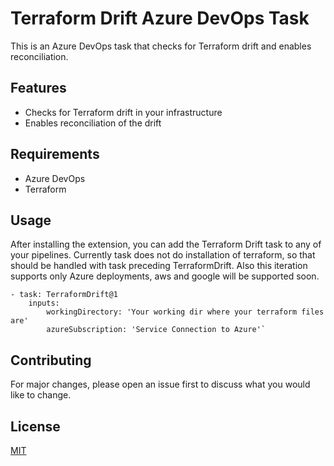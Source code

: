 # Terraform Drift Azure DevOps Task

This is an Azure DevOps task that checks for Terraform drift and enables reconciliation.

## Features

- Checks for Terraform drift in your infrastructure
- Enables reconciliation of the drift

## Requirements

- Azure DevOps
- Terraform

## Usage

After installing the extension, you can add the Terraform Drift task to any of your pipelines. Currently task does not do installation of terraform, so that should be handled with task preceding TerraformDrift. Also this iteration supports only Azure deployments, aws and google will be supported soon.


    - task: TerraformDrift@1
        inputs:
            workingDirectory: 'Your working dir where your terraform files are'
            azureSubscription: 'Service Connection to Azure'`


## Contributing

For major changes, please open an issue first to discuss what you would like to change.

## License

[MIT](https://choosealicense.com/licenses/mit/)